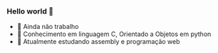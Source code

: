 ### Hello world 👋

- 🔭 Ainda não trabalho
- 🌲 Conhecimento em linguagem C, Orientado a Objetos em python
- 🌱 Atualmente estudando assembly e programação web
